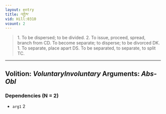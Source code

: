 ```yaml
---
layout: entry
title: འགྱེས་
vid: Hill:0310
vcount: 2
---
```

> 1\. To be dispersed; to be divided\. 2\. To issue, proceed, spread, branch from CD\. To become separate; to disperse; to be divorced DK\. 1\. To separate, place apart DS\. To be separated, to separate, to split TC\.

---
Volition: _VoluntaryInvoluntary_
Arguments: _Abs-Obl_
---

### Dependencies (N = 2)
* `arg1` 2
